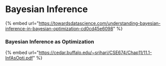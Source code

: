 # Bayesian Inference

{% embed url="https://towardsdatascience.com/understanding-bayesian-inference-in-bayesian-optimization-cd0cd45e6098" %}

### Bayesian Inference as Optimization

{% embed url="https://cedar.buffalo.edu/~srihari/CSE674/Chap11/11.1-InfAsOpti.pdf" %}
